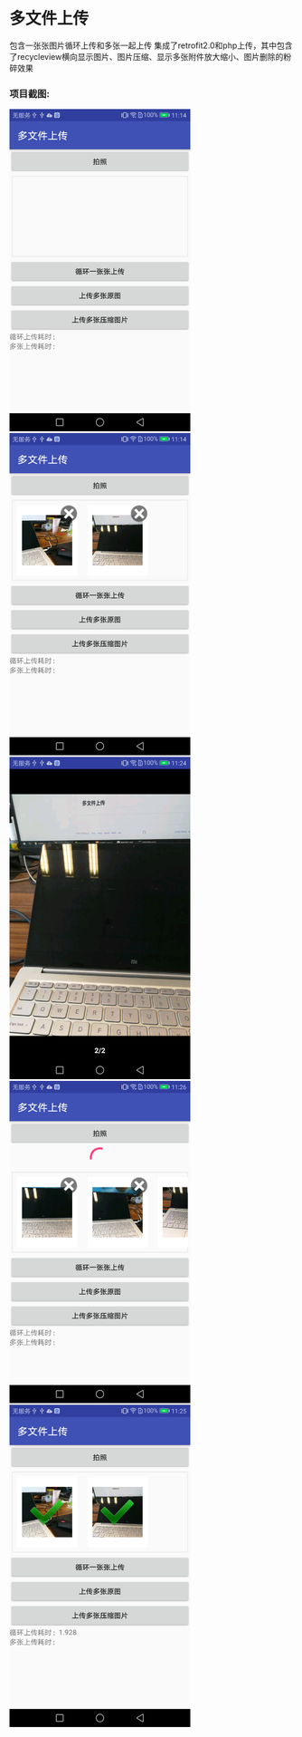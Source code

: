 # 多文件上传
包含一张张图片循环上传和多张一起上传
集成了retrofit2.0和php上传，其中包含了recycleview横向显示图片、图片压缩、显示多张附件放大缩小、图片删除的粉碎效果

### 项目截图:

<img src="https://github.com/zhoufeng1213/multipleuploadfiles/blob/master/111.png" width="320px" style="display:inline;">
    
<img src="https://github.com/zhoufeng1213/multipleuploadfiles/blob/master/222.png" width="320px" style="display:inline;">

<img src="https://github.com/zhoufeng1213/multipleuploadfiles/blob/master/333.png" width="320px" style="display:inline;">

<img src="https://github.com/zhoufeng1213/multipleuploadfiles/blob/master/444.png" width="320px" style="display:inline;">

<img src="https://github.com/zhoufeng1213/multipleuploadfiles/blob/master/555.png" width="320px" style="display:inline;">